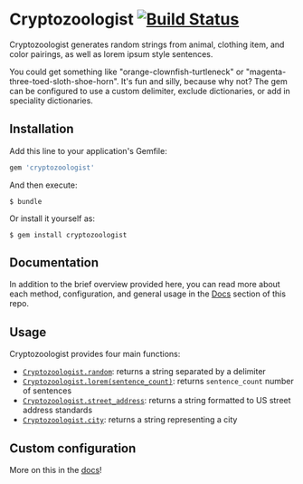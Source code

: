 # Cryptozoologist [![Build Status](https://travis-ci.org/feministy/cryptozoologist.svg?branch=master)](https://travis-ci.org/feministy/cryptozoologist)

Cryptozoologist generates random strings from animal, clothing item, and color pairings, as well as lorem ipsum style sentences.

You could get something like "orange-clownfish-turtleneck" or "magenta-three-toed-sloth-shoe-horn". It's fun and silly, because why not? The gem can be configured to use a custom delimiter, exclude dictionaries, or add in speciality dictionaries.

## Installation

Add this line to your application's Gemfile:

```ruby
gem 'cryptozoologist'
```

And then execute:

    $ bundle

Or install it yourself as:

    $ gem install cryptozoologist

## Documentation

In addition to the brief overview provided here, you can read more about each method, configuration, and general usage in the [Docs](/docs) section of this repo.

## Usage

Cryptozoologist provides four main functions:

* [`Cryptozoologist.random`](docs/random.md): returns a string separated by a delimiter
* [`Cryptozoologist.lorem(sentence_count)`](docs/lorem.md): returns `sentence_count` number of sentences
* [`Cryptozoologist.street_address`](docs/street_address.md): returns a string formatted to US street address standards
* [`Cryptozoologist.city`](docs/city.md): returns a string representing a city

## Custom configuration

More on this in the [docs](docs/config.md)!
